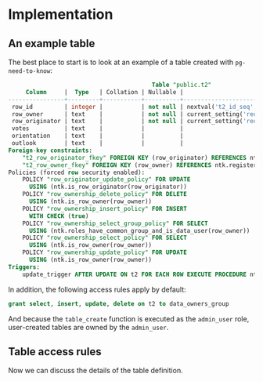 
# Implementation

## An example table

The best place to start is to look at an example of a table created with `pg-need-to-know`:

```sql
                                         Table "public.t2"
     Column     |  Type   | Collation | Nullable |                     Default
----------------+---------+-----------+----------+-------------------------------------------------
 row_id         | integer |           | not null | nextval('t2_id_seq'::regclass)
 row_owner      | text    |           | not null | current_setting('request.jwt.claim.user'::text)
 row_originator | text    |           | not null | current_setting('request.jwt.claim.user'::text)
 votes          | text    |           |          |
 orientation    | text    |           |          |
 outlook        | text    |           |          |
Foreign-key constraints:
    "t2_row_originator_fkey" FOREIGN KEY (row_originator) REFERENCES ntk.registered_users(_user_name)
    "t2_row_owner_fkey" FOREIGN KEY (row_owner) REFERENCES ntk.registered_users(_user_name)
Policies (forced row security enabled):
    POLICY "row_originator_update_policy" FOR UPDATE
      USING (ntk.is_row_originator(row_originator))
    POLICY "row_ownership_delete_policy" FOR DELETE
      USING (ntk.is_row_owner(row_owner))
    POLICY "row_ownership_insert_policy" FOR INSERT
      WITH CHECK (true)
    POLICY "row_ownership_select_group_policy" FOR SELECT
      USING (ntk.roles_have_common_group_and_is_data_user(row_owner))
    POLICY "row_ownership_select_policy" FOR SELECT
      USING (ntk.is_row_owner(row_owner))
    POLICY "row_ownership_update_policy" FOR UPDATE
      USING (ntk.is_row_owner(row_owner))
Triggers:
    update_trigger AFTER UPDATE ON t2 FOR EACH ROW EXECUTE PROCEDURE ntk.log_data_update()
```

In addition, the following access rules apply by default:

```sql
grant select, insert, update, delete on t2 to data_owners_group
```

And because the `table_create` function is executed as the `admin_user` role, user-created tables are owned by the `admin_user`.

## Table access rules

Now we can discuss the details of the table definition.
